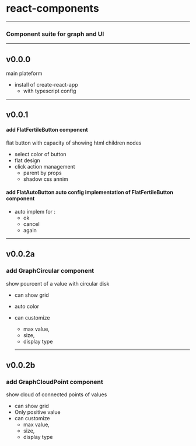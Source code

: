 # react-components

<hr/>

### Component suite for graph and UI

<hr/>

## v0.0.0
main plateform
* install of create-react-app
  * with typescript config

<hr/>

## v0.0.1
#### add FlatFertileButton component 
flat button with capacity of showing html children nodes
* select color of button
* flat design
* click action management
   * parent by props
   * shadow css annim
#### add FlatAutoButton auto config implementation of FlatFertileButton component 
* auto implem for :
    * ok 
    * cancel 
    * again

<hr/>

## v0.0.2a

### add GraphCircular component 

show pourcent of a value with circular disk

* can show grid
* auto color
* can customize
  * max value,
  * size,
  * display type

  <hr/>

## v0.0.2b

### add GraphCloudPoint component 

show cloud of connected points of values

* can show grid
* Only positive value
* can customize
  * max value,
  * size,
  * display type
